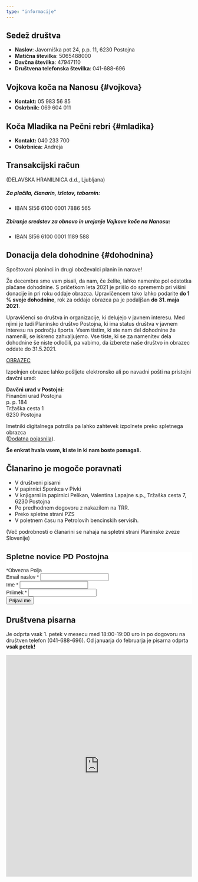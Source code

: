 ```yaml
---
type: "informacije"
---
```


## Sedež društva  

- **Naslov**: Javorniška pot 24, p.p. 11, 6230 Postojna
- **Matična številka**: 5065488000
- **Davčna številka**: 47947110
- **Društvena telefonska številka**: 041-688-696

## Vojkova koča na Nanosu {#vojkova}

- **Kontakt:** 05 983 56 85
- **Oskrbnik:** 069 604 011

## Koča Mladika na Pečni rebri {#mladika}

- **Kontakt:** 040 233 700
- **Oskrbnica:** Andreja

## Transakcijski račun 
(DELAVSKA HRANILNICA d.d., Ljubljana)

##### Za plačila, članarin, izletov, tabornin:
- IBAN SI56 6100 0001 7886 565

##### Zbiranje sredstev za obnovo in  urejanje Vojkove koče na Nanosu:
- IBAN SI56 6100 0001 1189 588

## Donacija dela dohodnine {#dohodnina}
Spoštovani planinci in drugi oboževalci planin in narave!

Že decembra smo vam pisali, da nam, če želite, lahko namenite pol odstotka plačane dohodnine. S pričetkom leta 2021 je prišlo do sprememb pri višini donacije in pri roku oddaje obrazca. Upravičencem tako lahko podarite **do 1 % svoje dohodnine**, rok za oddajo obrazca pa je podaljšan **do 31. maja 2021**.

Upravičenci so društva in organizacije, ki delujejo v javnem interesu. Med njimi je tudi Planinsko društvo Postojna, ki ima status društva v javnem interesu na področju športa. Vsem tistim, ki ste nam del dohodnine že namenili, se iskreno zahvaljujemo. Vse tiste, ki se za namenitev dela dohodnine še niste odločili, pa vabimo, da izberete naše društvo in obrazec oddate do 31.5.2021.

[OBRAZEC](/documents/donacije_dohodnine_2019_obrazec.doc)

Izpolnjen obrazec lahko pošljete elektronsko ali po navadni pošti na pristojni davčni urad:

**Davčni urad v Postojni:**  
Finančni urad Postojna  
p. p. 184  
Tržaška cesta 1  
6230 Postojna  


Imetniki digitalnega potrdila pa lahko zahtevek izpolnete preko spletnega obrazca  
([Dodatna pojasnila](https://edavki.durs.si/EdavkiPortal/openportal/CommonPages/Opdynp/PageD.aspx?category=namenitev_dela_dohodnine_fo)).

**Še enkrat hvala vsem, ki ste in ki nam boste pomagali.**



## Članarino je mogoče poravnati 

- V društveni pisarni
- V papirnici Sponkca v Pivki
- V knjigarni in papirnici Pelikan, Valentina Lapajne s.p., Tržaška cesta 7, 6230 Postojna
- Po predhodnem dogovoru z nakazilom na TRR.
- Preko spletne strani PZS
- V poletnem času na Petrolovih bencinskih servisih.

(Več podrobnosti o članarini se nahaja na spletni strani Planinske zveze Slovenije)

<!-- Begin Mailchimp Signup Form -->
<link href="//cdn-images.mailchimp.com/embedcode/classic-10_7.css" rel="stylesheet" type="text/css">
<style type="text/css">
	#mc_embed_signup{background:#fff; clear:left; font:14px Helvetica,Arial,sans-serif; }
	/* Add your own Mailchimp form style overrides in your site stylesheet or in this style block.
	   We recommend moving this block and the preceding CSS link to the HEAD of your HTML file. */
</style>
<div id="mc_embed_signup">
<form action="https://pdpostojna.us7.list-manage.com/subscribe/post?u=99d7e1ac7c99f06386981a10c&amp;id=cb999953c2" method="post" id="mc-embedded-subscribe-form" name="mc-embedded-subscribe-form" class="validate" target="_blank" novalidate>
    <div id="mc_embed_signup_scroll">
	<h2>Spletne novice PD Postojna</h2>
<div class="indicates-required"><span class="asterisk">*</span>Obvezna Polja</div>
<div class="mc-field-group">
	<label for="mce-EMAIL">Email naslov  <span class="asterisk">*</span>
</label>
	<input type="email" value="" name="EMAIL" class="required email" id="mce-EMAIL">
</div>
<div class="mc-field-group">
	<label for="mce-FNAME">Ime  <span class="asterisk">*</span>
</label>
	<input type="text" value="" name="FNAME" class="required" id="mce-FNAME">
</div>
<div class="mc-field-group">
	<label for="mce-LNAME">Priimek  <span class="asterisk">*</span>
</label>
	<input type="text" value="" name="LNAME" class="required" id="mce-LNAME">
</div>
	<div id="mce-responses" class="clear">
		<div class="response" id="mce-error-response" style="display:none"></div>
		<div class="response" id="mce-success-response" style="display:none"></div>
	</div>    <!-- real people should not fill this in and expect good things - do not remove this or risk form bot signups-->
    <div style="position: absolute; left: -5000px;" aria-hidden="true"><input type="text" name="b_99d7e1ac7c99f06386981a10c_cb999953c2" tabindex="-1" value=""></div>
    <div class="clear"><input type="submit" value="Prijavi me" name="subscribe" id="mc-embedded-subscribe" class="button"></div>
    </div>
</form>
</div>
<script type='text/javascript' src='//s3.amazonaws.com/downloads.mailchimp.com/js/mc-validate.js'></script><script type='text/javascript'>(function($) {window.fnames = new Array(); window.ftypes = new Array();fnames[0]='EMAIL';ftypes[0]='email';fnames[1]='FNAME';ftypes[1]='text';fnames[2]='LNAME';ftypes[2]='text';fnames[3]='MMERGE3';ftypes[3]='text'; /*
 * Translated default messages for the $ validation plugin.
 * Language: SL
 */
$.extend($.validator.messages, {
	required: "To polje je obvezno.",
	remote: "Prosimo popravite to polje.",
	email: "Prosimo vnesite veljaven email naslov.",
	url: "Prosimo vnesite veljaven URL naslov.",
	date: "Prosimo vnesite veljaven datum.",
	dateISO: "Prosimo vnesite veljaven ISO datum.",
	number: "Prosimo vnesite veljavno število.",
	digits: "Prosimo vnesite samo števila.",
	creditcard: "Prosimo vnesite veljavno številko kreditne kartice.",
	equalTo: "Prosimo ponovno vnesite vrednost.",
	accept: "Prosimo vnesite vrednost z veljavno končnico.",
	maxlength: $.validator.format("Prosimo vnesite največ {0} znakov."),
	minlength: $.validator.format("Prosimo vnesite najmanj {0} znakov."),
	rangelength: $.validator.format("Prosimo vnesite najmanj {0} in največ {1} znakov."),
	range: $.validator.format("Prosimo vnesite vrednost med {0} in {1}."),
	max: $.validator.format("Prosimo vnesite vrednost manjše ali enako {0}."),
	min: $.validator.format("Prosimo vnesite vrednost večje ali enako {0}.")
});}(jQuery));var $mcj = jQuery.noConflict(true);</script>
<!--End mc_embed_signup-->

## Društvena pisarna

Je odprta vsak 1. petek v mesecu med 18:00-19:00 uro in po dogovoru na društven telefon (041-688-696).
Od januarja do februarja je pisarna odprta **vsak petek!**

<div style="width: 100%"><iframe width="100%" height="600" src="https://maps.google.com/maps?width=100%&amp;height=600&amp;hl=en&amp;q=Kolodvorska%20cesta%204%20Pivka+(PD%20Postojna)&amp;ie=UTF8&amp;t=&amp;z=18&amp;iwloc=B&amp;output=embed" frameborder="0" scrolling="no" marginheight="0" marginwidth="0"><a href="https://www.maps.ie/map-my-route/"></a></iframe></div><br />